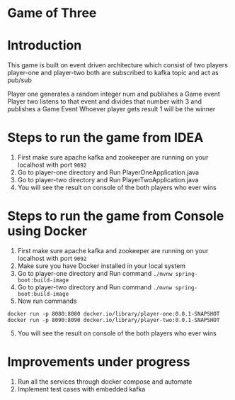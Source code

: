 # Game of Three


# Introduction
This game is built on event driven architecture which consist of two players
player-one and player-two both are subscribed to kafka topic and act as pub/sub

Player one generates a random integer num and publishes a Game event
Player two listens to that event and divides that number with 3 and publishes a Game Event
Whoever player gets result 1 will be the winner





# Steps to run the game from IDEA
1. First make sure apache kafka and zookeeper are running on your localhost with port `9092`
2. Go to player-one directory and Run PlayerOneApplication.java
3. Go to player-two directory and Run PlayerTwoApplication.java
4. You will see the result on console of the both players who ever wins




# Steps to run the game from Console using Docker
1. First make sure apache kafka and zookeeper are running on your localhost with port `9092`
2. Make sure you have Docker installed in your local system
3. Go to player-one directory and Run command ``./mvnw spring-boot:build-image ``
4. Go to player-two directory and Run command ``./mvnw spring-boot:build-image ``
4. Now run commands
```
docker run -p 8080:8080 docker.io/library/player-one:0.0.1-SNAPSHOT
docker run -p 8090:8090 docker.io/library/player-two:0.0.1-SNAPSHOT

```
5. You will see the result on console of the both players who ever wins

# Improvements under progress
1. Run all the services through docker compose and automate
2. Implement test cases with embedded kafka